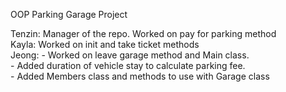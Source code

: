 OOP Parking Garage Project

Tenzin: Manager of the repo. Worked on pay for parking method<br />
Kayla: Worked on init and take ticket methods<br />
Jeong: 
    - Worked on leave garage method and Main class.<br /> 
    - Added duration of vehicle stay to calculate parking fee.<br />
    - Added Members class and methods to use with Garage class<br />
